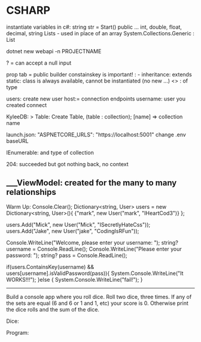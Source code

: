 # CSHARP

 



instantiate variables in c#: string str = Start()
public ... int, double, float, decimal, string
Lists - used in place of an array
System.Collections.Generic : List<string>

dotnet new webapi -n PROJECTNAME

? = can accept a null input

prop tab = public builder
constainskey is important!
: - inheritance: extends
static: class is always available, cannot be instantiated (no new ...)
<> : of type

users: create new user
host:= connection endpoints
username: user you created
connect

KyleeDB: >
Table: Create Table, (table : collection);
[name] => collection name



launch.json: "ASPNETCORE_URLS": "https://localhost:5001"
change .env baseURL

IEnumerable: and type of collection

204: succeeded but got nothing back, no context

___ViewModel: created for the many to many relationships
----
Warm Up:
Console.Clear();
Dictionary<string, User> users = new Dictionary<string, User>(){
  {"mark", new User("mark", "IHeartCod3")}
};

users.Add("Mick", new User("Mick", "ISecretlyHateCss"));
users.Add("Jake", new User("jake", "CodingIsRFun"));





Console.WriteLine("Welcome, please enter your username: ");
string? username = Console.ReadLine();
Console.WriteLine("Please enter your password: ");
string? pass = Console.ReadLine();

if(users.ContainsKey(username) && users[username].isValidPassword(pass)){
  System.Console.WriteLine("It WORKS!!!");
}else {
  System.Console.WriteLine("fail!");
}


-------
Build a console app where you roll dice. Roll two dice, three times. If any of the sets are equal (6 and 6 or 1 and 1, etc) your score is 0. Otherwise print the dice rolls and the sum of the dice.

Dice:

Program:



